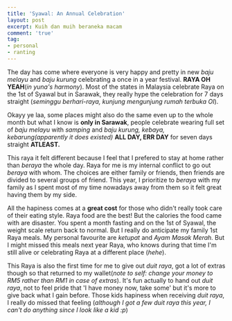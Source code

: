 ```yaml
---
title: 'Syawal: An Annual Celebration'
layout: post
excerpt: Kuih dan muih beraneka macam
comment: 'true'
tag:
- personal
- ranting
---
```


The day has come where everyone is very happy and pretty in new _baju melayu_ and _baju kurung_ celebrating a once in a year festival. **RAYA OH YEAH**(_in yuna's harmony_). Most of the states in Malaysia celebrate Raya on the 1st of Syawal but in Sarawak, they really hype the celebration for 7 days straight (_seminggu berhari-raya, kunjung mengunjung rumah terbuka OI_). 

Okayy ye laa, some places might also do the same even up to the whole month but what I know is **only in Sarawak**, people celebrate wearing full set of _baju melayu_ with _samping_ and _baju kurung, kebaya, kebarung(apparently it does existed)_ **ALL DAY, ERR DAY** for seven days straight **ATLEAST.** 

This raya it felt different because I feel that I prefered to stay at home rather than _beraya_ the whole day. Raya for me is my internal conflict to go out _beraya_ with whom. The choices are either family or friends, then friends are divided to several groups of friend. This year, I prioritize to _beraya_ with my family as I spent most of my time nowadays away from them so it felt great having them by my side.

All the hapiness comes at a **great cost** for those who didn't really took care of their eating style. Raya food are the best! But the calories the food came with are disaster. You spent a month fasting and on the 1st of Syawal, the weight scale return back to normal. But I really do anticipate my family 1st Raya meals. My personal favourite are _ketupat_ and _Ayam Masak Merah._ But I might missed this meals next year Raya, who knows during that time I'm still alive or celebrating Raya at a different place (_hehe_).

This Raya is also the first time for me to give out _duit raya_, got a lot of extras though so that returned to my wallet(_note to self: change your money to RM5 rather than RM1 in case of extras_). It's fun actually to hand out _duit raya_, not to feel pride that 'I have money now, take some' but it's more to give back what I gain before. Those kids hapiness when receiving _duit raya_, I really do missed that feeling (_although I got a few duit raya this year, I can't do anything since I look like a kid :p_)